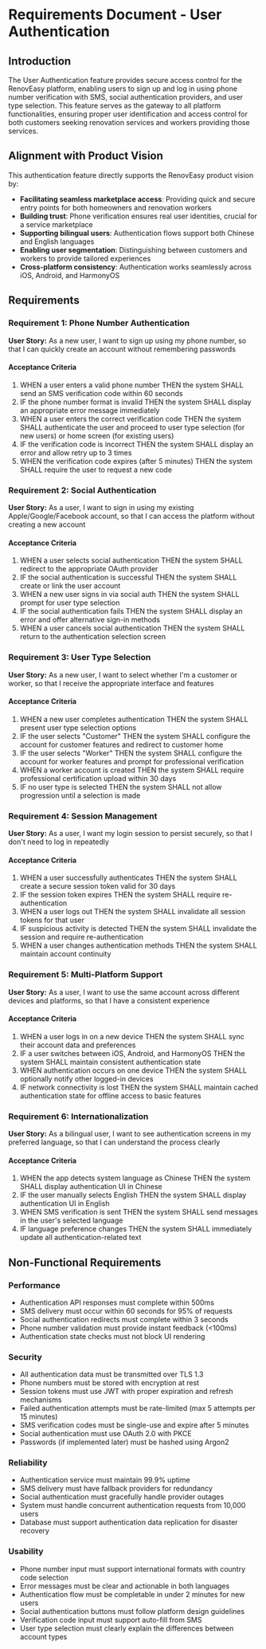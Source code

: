 # Requirements Document - User Authentication

## Introduction

The User Authentication feature provides secure access control for the RenovEasy platform, enabling users to sign up and log in using phone number verification with SMS, social authentication providers, and user type selection. This feature serves as the gateway to all platform functionalities, ensuring proper user identification and access control for both customers seeking renovation services and workers providing those services.

## Alignment with Product Vision

This authentication feature directly supports the RenovEasy product vision by:
- **Facilitating seamless marketplace access**: Providing quick and secure entry points for both homeowners and renovation workers
- **Building trust**: Phone verification ensures real user identities, crucial for a service marketplace
- **Supporting bilingual users**: Authentication flows support both Chinese and English languages
- **Enabling user segmentation**: Distinguishing between customers and workers to provide tailored experiences
- **Cross-platform consistency**: Authentication works seamlessly across iOS, Android, and HarmonyOS

## Requirements

### Requirement 1: Phone Number Authentication

**User Story:** As a new user, I want to sign up using my phone number, so that I can quickly create an account without remembering passwords

#### Acceptance Criteria

1. WHEN a user enters a valid phone number THEN the system SHALL send an SMS verification code within 60 seconds
2. IF the phone number format is invalid THEN the system SHALL display an appropriate error message immediately
3. WHEN a user enters the correct verification code THEN the system SHALL authenticate the user and proceed to user type selection (for new users) or home screen (for existing users)
4. IF the verification code is incorrect THEN the system SHALL display an error and allow retry up to 3 times
5. WHEN the verification code expires (after 5 minutes) THEN the system SHALL require the user to request a new code

### Requirement 2: Social Authentication

**User Story:** As a user, I want to sign in using my existing Apple/Google/Facebook account, so that I can access the platform without creating a new account

#### Acceptance Criteria

1. WHEN a user selects social authentication THEN the system SHALL redirect to the appropriate OAuth provider
2. IF the social authentication is successful THEN the system SHALL create or link the user account
3. WHEN a new user signs in via social auth THEN the system SHALL prompt for user type selection
4. IF the social authentication fails THEN the system SHALL display an error and offer alternative sign-in methods
5. WHEN a user cancels social authentication THEN the system SHALL return to the authentication selection screen

### Requirement 3: User Type Selection

**User Story:** As a new user, I want to select whether I'm a customer or worker, so that I receive the appropriate interface and features

#### Acceptance Criteria

1. WHEN a new user completes authentication THEN the system SHALL present user type selection options
2. IF the user selects "Customer" THEN the system SHALL configure the account for customer features and redirect to customer home
3. IF the user selects "Worker" THEN the system SHALL configure the account for worker features and prompt for professional verification
4. WHEN a worker account is created THEN the system SHALL require professional certification upload within 30 days
5. IF no user type is selected THEN the system SHALL not allow progression until a selection is made

### Requirement 4: Session Management

**User Story:** As a user, I want my login session to persist securely, so that I don't need to log in repeatedly

#### Acceptance Criteria

1. WHEN a user successfully authenticates THEN the system SHALL create a secure session token valid for 30 days
2. IF the session token expires THEN the system SHALL require re-authentication
3. WHEN a user logs out THEN the system SHALL invalidate all session tokens for that user
4. IF suspicious activity is detected THEN the system SHALL invalidate the session and require re-authentication
5. WHEN a user changes authentication methods THEN the system SHALL maintain account continuity

### Requirement 5: Multi-Platform Support

**User Story:** As a user, I want to use the same account across different devices and platforms, so that I have a consistent experience

#### Acceptance Criteria

1. WHEN a user logs in on a new device THEN the system SHALL sync their account data and preferences
2. IF a user switches between iOS, Android, and HarmonyOS THEN the system SHALL maintain consistent authentication state
3. WHEN authentication occurs on one device THEN the system SHALL optionally notify other logged-in devices
4. IF network connectivity is lost THEN the system SHALL maintain cached authentication state for offline access to basic features

### Requirement 6: Internationalization

**User Story:** As a bilingual user, I want to see authentication screens in my preferred language, so that I can understand the process clearly

#### Acceptance Criteria

1. WHEN the app detects system language as Chinese THEN the system SHALL display authentication UI in Chinese
2. IF the user manually selects English THEN the system SHALL display authentication UI in English
3. WHEN SMS verification is sent THEN the system SHALL send messages in the user's selected language
4. IF language preference changes THEN the system SHALL immediately update all authentication-related text

## Non-Functional Requirements

### Performance
- Authentication API responses must complete within 500ms
- SMS delivery must occur within 60 seconds for 95% of requests
- Social authentication redirects must complete within 3 seconds
- Phone number validation must provide instant feedback (<100ms)
- Authentication state checks must not block UI rendering

### Security
- All authentication data must be transmitted over TLS 1.3
- Phone numbers must be stored with encryption at rest
- Session tokens must use JWT with proper expiration and refresh mechanisms
- Failed authentication attempts must be rate-limited (max 5 attempts per 15 minutes)
- SMS verification codes must be single-use and expire after 5 minutes
- Social authentication must use OAuth 2.0 with PKCE
- Passwords (if implemented later) must be hashed using Argon2

### Reliability
- Authentication service must maintain 99.9% uptime
- SMS delivery must have fallback providers for redundancy
- Social authentication must gracefully handle provider outages
- System must handle concurrent authentication requests from 10,000 users
- Database must support authentication data replication for disaster recovery

### Usability
- Phone number input must support international formats with country code selection
- Error messages must be clear and actionable in both languages
- Authentication flow must be completable in under 2 minutes for new users
- Social authentication buttons must follow platform design guidelines
- Verification code input must support auto-fill from SMS
- User type selection must clearly explain the differences between account types